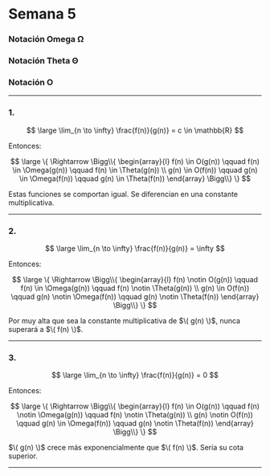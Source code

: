 # Semana 5

### Notación Omega Ω



### Notación Theta Θ



### Notación O  


---

### 1.

$$
\large
\lim_{n \to \infty} \frac{f(n)}{g(n)} = c \in \mathbb{R}
$$

Entonces:

$$
\large
\{ \Rightarrow \Bigg\\{
\begin{array}{l}
f(n) \in O(g(n)) \qquad f(n) \in \Omega(g(n)) \qquad f(n) \in \Theta(g(n)) \\
g(n) \in O(f(n)) \qquad g(n) \in \Omega(f(n)) \qquad g(n) \in \Theta(f(n))
\end{array}
\Bigg\\} 
\}
$$

Estas funciones se comportan igual. Se diferencian en una constante multiplicativa.

---

### 2.

$$
\large
\lim_{n \to \infty} \frac{f(n)}{g(n)} = \infty
$$

Entonces:

$$
\large
\{ \Rightarrow \Bigg\\{
\begin{array}{l}
f(n) \notin O(g(n)) \qquad f(n) \in \Omega(g(n)) \qquad f(n) \notin \Theta(g(n)) \\
g(n) \in O(f(n)) \qquad g(n) \notin \Omega(f(n)) \qquad g(n) \notin \Theta(f(n))
\end{array}
\Bigg\\} 
\}
$$

Por muy alta que sea la constante multiplicativa de $\( g(n) \)$, nunca superará a $\( f(n) \)$.

---

### 3.

$$
\large
\lim_{n \to \infty} \frac{f(n)}{g(n)} = 0
$$

Entonces:

$$
\large
\{ \Rightarrow \Bigg\\{
\begin{array}{l}
f(n) \in O(g(n)) \qquad f(n) \notin \Omega(g(n)) \qquad f(n) \notin \Theta(g(n)) \\
g(n) \notin O(f(n)) \qquad g(n) \in \Omega(f(n)) \qquad g(n) \notin \Theta(f(n))
\end{array}
\Bigg\\} 
\}
$$

$\( g(n) \)$ crece más exponencialmente que $\( f(n) \)$. Sería su cota superior.

---
